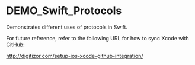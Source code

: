 # DEMO_Swift_Protocols
Demonstrates different uses of protocols in Swift.

For future reference, refer to the following URL for how to sync Xcode with GitHub:

http://digitizor.com/setup-ios-xcode-github-integration/
